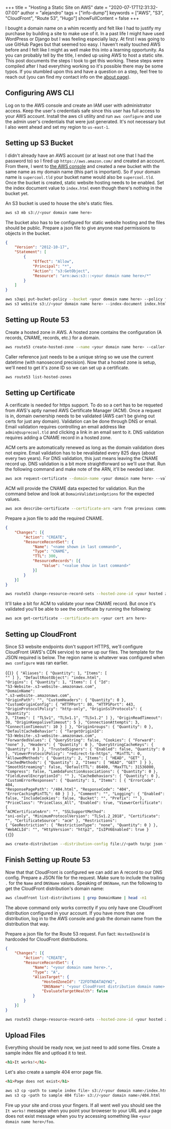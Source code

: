 +++
title = "Hosting a Static Site on AWS"
date = "2020-07-17T12:31:32-07:00"
author = "alejandro"
tags = ["info-dump"]
keywords = ["AWS", "S3", "CloudFront", "Route 53", "Hugo"]
showFullContent = false
+++

I bought a domain name on a whim recently and felt like I had to justify my purchase by building a site to make use of it. In a
past life I might have used WordPress or Django but I was feeling especially lazy. At first I was going to use GitHub Pages but
that seemed too easy. I haven't really touched AWS before and I felt like I might as well make this into a learning opportunity.
As you can probably tell by the title, I ended up using AWS to host a static site. This post documents the steps I took to get
this working. These steps were compiled after I had everything working so it's possible there may be some typos. If you stumbled
upon this and have a question on a step, feel free to reach out (you can find my contact info on the [about
page](/about#contact)).

## Configuring AWS CLI

Log on to the AWS console and create an IAM user with administrator access. Keep the user's credentials safe since this user has
full access to your AWS account. Install the aws cli utility and run `aws configure` and use the admin user's credentials that
were just generated. It's not necessary but I also went ahead and set my region to `us-east-1`.

## Setting up S3 Bucket

I didn't already have an AWS account (or at least not one that I had the password to) so I fired up `https://aws.amazon.com/` and
created an account. From there, I went to [the AWS console](https://s3.console.aws.amazon.com/) and created a new bucket with the
same name as my domain name (this part is important). So if your domain name is `supercool.tld` your bucket name would also be
`supercool.tld`. Once the bucket is created, static website hosting needs to be enabled. Set the index document value to
`index.html` even though there's nothing in the bucket yet.

An S3 bucket is used to house the site's static files.

```bash
aws s3 mb s3://<your domain name here>
```

The bucket also has to be configured for static website hosting and the files should be public. Prepare a json file to give anyone
read permissions to objects in the bucket.

```json
{
    "Version": "2012-10-17",
    "Statement": [
        {
            "Effect": "Allow",
            "Principal": "*",
            "Action": "s3:GetObject",
            "Resource": "arn:aws:s3:::<your domain name here>/*"
        }
    ]
}
```

```bash
aws s3api put-bucket-policy --bucket <your domain name here> --policy file://<path to json file>
aws s3 website s3://<your domain name here> --index-document index.html
```

## Setting up Route 53

Create a hosted zone in AWS. A hosted zone contains the configuration (A records, CNAME, records, etc.) for a domain.

```bash
aws route53 create-hosted-zone --name <your domain name here> --caller-reference $(date -Ins)
```

Caller reference just needs to be a unique string so we use the current datetime (with nanosecond precision). Now that a hosted
zone is setup, we'll need to get it's zone ID so we can set up a certificate.

```bash
aws route53 list-hosted-zones
```

## Setting up Certificate

A cerificate is needed for https support. To do so a cert has to be requeted from AWS's aptly named AWS Certificate Manager (ACM).
Once  a request is in, domain ownership needs to be validated (AWS can't be giving out certs for just any domain). Validation can
be done through DNS or email. Email validation requires controlling an email address like `admin@suprecool.tld` and clicking a
link in an email sent to it. DNS validation requires adding a CNAME record in a hosted zone.

ACM certs are automatically renewed as long as the domain validation does not expire. Email validation has to be revalidated every
825 days (about every two years). For DNS validation, this just means leaving the CNAME record up. DNS validation is a bit more
straightforward so we'll use that. Run the following command and make note of the ARN, it'll be needed later.

```bash
aws acm request-certificate --domain-name <your domain name here> --validation-method DNS
```

ACM will provide the CNAME data expected for validation. Run the command below and look at `DomainValidationOptions` for the
expected values.

```bash
aws acm describe-certificate --certificate-arn <arn from previous command>
```

Prepare a json file to add the required CNAME.

```json
{
    "Changes": [{
        "Action": "CREATE",
        "ResourceRecordSet": {
            "Name": "<name shown in last command>",
            "Type": "CNAME",
            "TTL": 300,
            "ResourceRecords": [{
                "Value": "<value show in last command>"
            }]
        }
    }]
}
```

```bash
aws route53 change-resource-record-sets --hosted-zone-id <your hosted zone ID> --change-batch-file file://<path to/gc json file here>
```

It'll take a bit for ACM to validate your new CNAME record. But once it's validated you'll be able to see the certificate by
running the following:

```bash
aws acm get-certificate --certificate-arn <your cert arn here>
```

## Setting up CloudFront

Since S3 website endpoints don't support HTTPS, we'll configure CloudFront (AWS's CDN service) to serve up our files. The template
for the JSON required is below. The region name is whatever was configured when `aws configure` was ran earlier.

{{<code language="json">}}
{
    "Aliases": {
        "Quantity": 1,
        "Items": [
            "<your domain name here>"
        ]
    },
    "DefaultRootObject": "index.html",
    "Origins": {
        "Quantity": 1,
        "Items": [
            {
                "Id": "S3-Website-<your domain name here>.s3-website-<your region here>.amazonaws.com",
                "DomainName": "<your domain name here>.s3-website-<your region here>.amazonaws.com",
                "OriginPath": "",
                "CustomHeaders": {
                    "Quantity": 0
                },
                "CustomOriginConfig": {
                    "HTTPPort": 80,
                    "HTTPSPort": 443,
                    "OriginProtocolPolicy": "http-only",
                    "OriginSslProtocols": {
                        "Quantity": 3,
                        "Items": [
                            "TLSv1",
                            "TLSv1.1",
                            "TLSv1.2"
                        ]
                    },
                    "OriginReadTimeout": 30,
                    "OriginKeepaliveTimeout": 5
                },
                "ConnectionAttempts": 3,
                "ConnectionTimeout": 10
            }
        ]
    },
    "OriginGroups": {
        "Quantity": 0
    },
    "DefaultCacheBehavior": {
        "TargetOriginId": "S3-Website-<your domain name here>.s3-website-<your region here>.amazonaws.com",
        "ForwardedValues": {
            "QueryString": false,
            "Cookies": {
                "Forward": "none"
            },
            "Headers": {
                "Quantity": 0
            },
            "QueryStringCacheKeys": {
                "Quantity": 0
            }
        },
        "TrustedSigners": {
            "Enabled": false,
            "Quantity": 0
        },
        "ViewerProtocolPolicy": "redirect-to-https",
        "MinTTL": 0,
        "AllowedMethods": {
            "Quantity": 2,
            "Items": [
                "HEAD",
                "GET"
            ],
            "CachedMethods": {
                "Quantity": 2,
                "Items": [
                    "HEAD",
                    "GET"
                ]
            }
        },
        "SmoothStreaming": false,
        "DefaultTTL": 86400,
        "MaxTTL": 31536000,
        "Compress": false,
        "LambdaFunctionAssociations": {
            "Quantity": 0
        },
        "FieldLevelEncryptionId": ""
    },
    "CacheBehaviors": {
        "Quantity": 0
    },
    "CustomErrorResponses": {
        "Quantity": 1,
        "Items": [
            {
                "ErrorCode": 404,
                "ResponsePagePath": "/404.html",
                "ResponseCode": "404",
                "ErrorCachingMinTTL": 60
            }
        ]
    },
    "Comment": "",
    "Logging": {
        "Enabled": false,
        "IncludeCookies": false,
        "Bucket": "",
        "Prefix": ""
    },
    "PriceClass": "PriceClass_All",
    "Enabled": true,
    "ViewerCertificate": {
        "ACMCertificateArn": "<your certificate ARN>",
        "SSLSupportMethod": "sni-only",
        "MinimumProtocolVersion": "TLSv1.2_2018",
        "Certificate": "<your certificate ARN>",
        "CertificateSource": "acm"
    },
    "Restrictions": {
        "GeoRestriction": {
            "RestrictionType": "none",
            "Quantity": 0
        }
    },
    "WebACLId": "",
    "HttpVersion": "http2",
    "IsIPV6Enabled": true
}
{{</code>}}

```bash
aws create-distribution --distribution-config file://<path to/gc json file>
```

## Finish Setting up Route 53

Now that that CloudFront is configured we can add an A record to our DNS config. Prepare a JSON file for the request. Make sure to
include the trailing `.` for the `Name` and `DNSName` values. Speaking of `DNSName`, run the following to get the CloudFront
distribution's domain name:

```bash
aws cloudfront list-distributions | grep DomainName | head -n1
```

The above command only works correctly if you only have one CloudFront distribution configured in your account. If you have more
than one distribution, log in to the AWS console and grab the domain name from the distribution that way.

Prepare a json file for the Route 53 request. Fun fact: `HostedZoneId` is hardcoded for CloudFront distributions.

```json
{
    "Changes": [{
        "Action": "CREATE",
        "ResourceRecordSet": {
            "Name": "<your domain name here>.",
            "Type": "A",
            "AliasTarget": {
                "HostedZoneId": "Z2FDTNDATAQYW2",
                "DNSName": "<your CloudFront distribution domain name>.",
                "EvaluateTargetHealth": false
            }
        }
    }]
}
```

```bash
aws route53 change-resource-record-sets --hosted-zone-id <your hosted zone ID> --change-batch-file file://<path to/gc json file here>
```

## Upload Files

Everything should be ready now, we just need to add some files. Create a sample index file and uptload it to test.

```html
<h1>It works!</h1>
```

Let's also create a sample 404 error page file.

```html
<h1>Page does not exist</h1>
```

```bash
aws s3 cp <path to sample index file> s3://<your domain name>/index.html
aws s3 cp <path to sample 404 file> s3://<your domain name>/404.html
```

Fire up your site and cross your fingers. If all went well you should see the `It works!` message when you point your broweser to
your URL and a page does not exist message when you try accessing something like `<your domain name here>/foo`.

